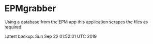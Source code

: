 # EPMgrabber
Using a database from the EPM app this application scrapes the files as required


Latest backup: Sun Sep 22 01:52:01 UTC 2019
